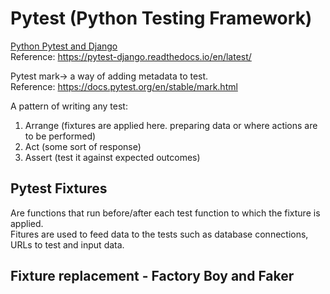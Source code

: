# Pytest (Python Testing Framework)
<u>Python Pytest and Django </u>
<br>
Reference: https://pytest-django.readthedocs.io/en/latest/
<!-- 
pytest 
pytest-x test failed running after first failure found
pytest -rP (report function)
pytest tests/test_ex1.py::test_example
pytest -m "slow" Those marked slow.
@pytest.mark.slow
To skip: @pytest.mark.slow-->

Pytest mark-> a way of adding metadata to test.
<br>
Reference: https://docs.pytest.org/en/stable/mark.html

A pattern of writing any test:<br>
1. Arrange (fixtures are applied here. preparing data or where actions are to be performed)
2. Act (some sort of response)
3. Assert (test it against expected outcomes)

## Pytest Fixtures
Are functions that run before/after each test function to which the fixture is applied.<br>
Fitures are used to feed data to the tests such as database connections, URLs to test and input data.

## Fixture replacement - Factory Boy and Faker

